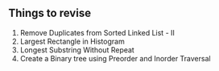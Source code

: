 ## Things to revise

1. Remove Duplicates from Sorted Linked List - II  
2. Largest Rectangle in Histogram  
3. Longest Substring Without Repeat  
4. Create a Binary tree using Preorder and Inorder Traversal    
